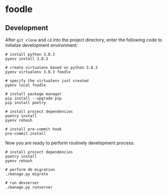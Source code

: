# foodle

## Development

After `git clone` and `cd` into the project directory, enter the following
code to initialze development environment:

```shell
# install python 3.8.3
pyenv install 3.8.3

# create virtualenv based on python 3.8.3
pyenv virtualenv 3.8.3 foodle

# specify the virtualenv just created
pyenv local foodle

# install package manager
pip install --upgrade pip
pip install poetry

# install project dependencies
poetry install
pyenv rehash

# install pre-commit hook
pre-commit install
```

Now you are ready to perform routinely development process:

```shell
# install project dependencies
poetry install
pyenv rehash

# perform db migration
./manage.py migrate

# run devserver
./manage.py runserver
```
